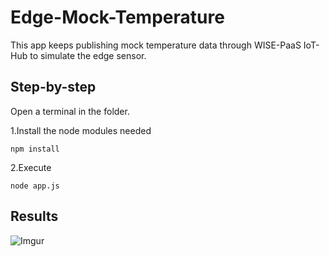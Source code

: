 # Edge-Mock-Temperature

This app keeps publishing mock temperature data through WISE-PaaS IoT-Hub to simulate the edge sensor.

## Step-by-step
Open a terminal in the folder.

1.Install the node modules needed

    npm install
    
2.Execute

    node app.js
    
## Results

![Imgur](https://i.imgur.com/OOLcGcd.png)
